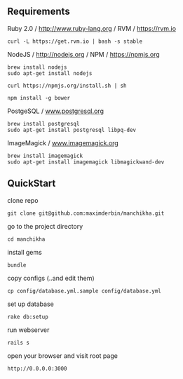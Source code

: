 ## Requirements
  Ruby 2.0 / http://www.ruby-lang.org / RVM / https://rvm.io

    curl -L https://get.rvm.io | bash -s stable

  NodeJS / http://nodejs.org / NPM / https://npmjs.org

    brew install nodejs
    sudo apt-get install nodejs

    curl https://npmjs.org/install.sh | sh

    npm install -g bower

  PostgeSQL / www.postgresql.org

    brew install postgresql
    sudo apt-get install postgresql libpq-dev

  ImageMagick / www.imagemagick.org

    brew install imagemagick
    sudo apt-get install imagemagick libmagickwand-dev

## QuickStart

  clone repo

    git clone git@github.com:maximderbin/manchikha.git

  go to the project directory

    cd manchikha

  install gems

    bundle

  copy configs (..and edit them)

    cp config/database.yml.sample config/database.yml

  set up database

    rake db:setup

  run webserver

    rails s

  open your browser and visit root page

    http://0.0.0.0:3000
